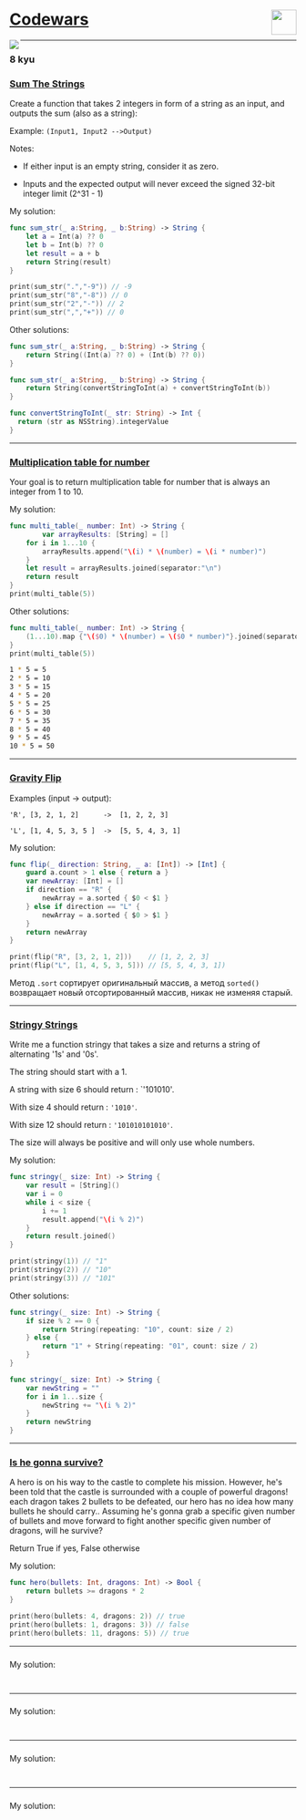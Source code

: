 <!--
<h1><a href="https://www.codewars.com/users/artemiosdev">Codewars</a><img src="images/codewars.gif" height="44" align="right"></h1>
-->

<h1><a href="https://www.codewars.com/users/artemiosdev">Codewars</a><a href="https://gph.is/st/mqqDGdx"><img src="https://git.io/JMd4a" height="44" align="right"></a></h1>

<div>
<a href="https://codewars.com/users/artemiosdev"><img src="https://www.codewars.com/users/artemiosdev/badges/large" align="left"></img></a>
</div>


---

### 8 kyu

### [Sum The Strings](https://www.codewars.com/kata/5966e33c4e686b508700002d/swift)

Create a function that takes 2 integers in form of a string as an input, and outputs the sum (also as a string):

Example: `(Input1, Input2 -->Output)`

Notes:

- If either input is an empty string, consider it as zero.

- Inputs and the expected output will never exceed the signed 32-bit integer limit (2^31 - 1)

My solution:
```swift
func sum_str(_ a:String, _ b:String) -> String {
    let a = Int(a) ?? 0
    let b = Int(b) ?? 0
    let result = a + b
    return String(result)
}

print(sum_str(".","-9")) // -9
print(sum_str("8","-8")) // 0
print(sum_str("2","-")) // 2
print(sum_str(",","+")) // 0
```

Other solutions:
```swift
func sum_str(_ a:String, _ b:String) -> String {
    return String((Int(a) ?? 0) + (Int(b) ?? 0))
}
```

```swift
func sum_str(_ a:String, _ b:String) -> String {
    return String(convertStringToInt(a) + convertStringToInt(b))
}

func convertStringToInt(_ str: String) -> Int {
  return (str as NSString).integerValue
}
```

---

### [Multiplication table for number](https://www.codewars.com/kata/5a2fd38b55519ed98f0000ce/swift)

Your goal is to return multiplication table for number that is always an integer from 1 to 10.

My solution:
```swift
func multi_table(_ number: Int) -> String {
        var arrayResults: [String] = []
    for i in 1...10 {
        arrayResults.append("\(i) * \(number) = \(i * number)")
    }
    let result = arrayResults.joined(separator:"\n")
    return result
}
print(multi_table(5))
```

Other solutions:
```swift
func multi_table(_ number: Int) -> String {
    (1...10).map {"\($0) * \(number) = \($0 * number)"}.joined(separator: "\n")
}
print(multi_table(5))
```

```bash
1 * 5 = 5
2 * 5 = 10
3 * 5 = 15
4 * 5 = 20
5 * 5 = 25
6 * 5 = 30
7 * 5 = 35
8 * 5 = 40
9 * 5 = 45
10 * 5 = 50
```

---

### [Gravity Flip](https://www.codewars.com/kata/5f70c883e10f9e0001c89673/swift)

Examples (input -> output):

`'R', [3, 2, 1, 2]      ->  [1, 2, 2, 3]`

`'L', [1, 4, 5, 3, 5 ]  ->  [5, 5, 4, 3, 1]`

My solution:
```swift
func flip(_ direction: String, _ a: [Int]) -> [Int] {
    guard a.count > 1 else { return a }
    var newArray: [Int] = []
    if direction == "R" {
        newArray = a.sorted { $0 < $1 }
    } else if direction == "L" {
        newArray = a.sorted { $0 > $1 }
    }
    return newArray
}

print(flip("R", [3, 2, 1, 2]))    // [1, 2, 2, 3]
print(flip("L", [1, 4, 5, 3, 5])) // [5, 5, 4, 3, 1])
```

Mетод `.sort` сортирует оригинальный массив, а метод `sorted()` возвращает новый отсортированный массив, никак не изменяя старый.

---

### [Stringy Strings](https://www.codewars.com/kata/563b74ddd19a3ad462000054)

Write me a function stringy that takes a size and returns a string of alternating '1s' and '0s'.

The string should start with a 1.

A string with size 6 should return : `'101010'.

With size 4 should return : `'1010'`.

With size 12 should return : `'101010101010'`.

The size will always be positive and will only use whole numbers.

My solution:
```swift
func stringy(_ size: Int) -> String {
    var result = [String]()
    var i = 0
    while i < size {
        i += 1
        result.append("\(i % 2)")
    }
    return result.joined()
}

print(stringy(1)) // "1"
print(stringy(2)) // "10"
print(stringy(3)) // "101"
```

Other solutions:
```swift
func stringy(_ size: Int) -> String {
    if size % 2 == 0 {
        return String(repeating: "10", count: size / 2)
    } else {
        return "1" + String(repeating: "01", count: size / 2)
    }
}
```

```swift
func stringy(_ size: Int) -> String {
    var newString = ""
    for i in 1...size {
        newString += "\(i % 2)"
    }
    return newString
}
```


---

### [Is he gonna survive?](https://www.codewars.com/kata/59ca8246d751df55cc00014c)

A hero is on his way to the castle to complete his mission. However, he's been told that the castle is surrounded with a couple of powerful dragons! each dragon takes 2 bullets to be defeated, our hero has no idea how many bullets he should carry.. Assuming he's gonna grab a specific given number of bullets and move forward to fight another specific given number of dragons, will he survive?

Return True if yes, False otherwise 

My solution:
```swift
func hero(bullets: Int, dragons: Int) -> Bool {
    return bullets >= dragons * 2
}

print(hero(bullets: 4, dragons: 2)) // true
print(hero(bullets: 1, dragons: 3)) // false
print(hero(bullets: 11, dragons: 5)) // true
```

---

### []()



My solution:
```swift

```

```swift

```

----

### []()



My solution:
```swift

```

```swift

```

---

### []()



My solution:
```swift

```

```swift

```

---

### []()



My solution:
```swift

```

```swift

```




